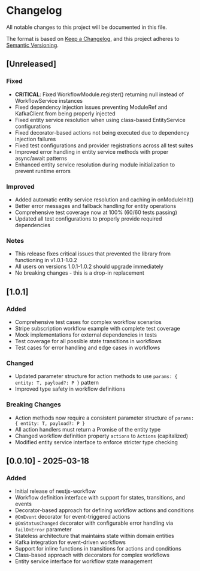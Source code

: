 # Changelog

All notable changes to this project will be documented in this file.

The format is based on [Keep a Changelog](https://keepachangelog.com/en/1.0.0/),
and this project adheres to [Semantic Versioning](https://semver.org/spec/v2.0.0.html).

## [Unreleased]

### Fixed
- **CRITICAL**: Fixed WorkflowModule.register() returning null instead of WorkflowService instances
- Fixed dependency injection issues preventing ModuleRef and KafkaClient from being properly injected
- Fixed entity service resolution when using class-based EntityService configurations
- Fixed decorator-based actions not being executed due to dependency injection failures
- Fixed test configurations and provider registrations across all test suites
- Improved error handling in entity service methods with proper async/await patterns
- Enhanced entity service resolution during module initialization to prevent runtime errors

### Improved
- Added automatic entity service resolution and caching in onModuleInit()
- Better error messages and fallback handling for entity operations
- Comprehensive test coverage now at 100% (60/60 tests passing)
- Updated all test configurations to properly provide required dependencies

### Notes
- This release fixes critical issues that prevented the library from functioning in v1.0.1-1.0.2
- All users on versions 1.0.1-1.0.2 should upgrade immediately
- No breaking changes - this is a drop-in replacement

## [1.0.1]

### Added
- Comprehensive test cases for complex workflow scenarios
- Stripe subscription workflow example with complete test coverage
- Mock implementations for external dependencies in tests
- Test coverage for all possible state transitions in workflows
- Test cases for error handling and edge cases in workflows

### Changed
- Updated parameter structure for action methods to use `params: { entity: T, payload?: P }` pattern
- Improved type safety in workflow definitions

### Breaking Changes
- Action methods now require a consistent parameter structure of `params: { entity: T, payload?: P }`
- All action handlers must return a Promise of the entity type
- Changed workflow definition property `actions` to `Actions` (capitalized)
- Modified entity service interface to enforce stricter type checking

## [0.0.10] - 2025-03-18

### Added
- Initial release of nestjs-workflow
- Workflow definition interface with support for states, transitions, and events
- Decorator-based approach for defining workflow actions and conditions
- `@OnEvent` decorator for event-triggered actions
- `@OnStatusChanged` decorator with configurable error handling via `failOnError` parameter
- Stateless architecture that maintains state within domain entities
- Kafka integration for event-driven workflows
- Support for inline functions in transitions for actions and conditions
- Class-based approach with decorators for complex workflows
- Entity service interface for workflow state management
